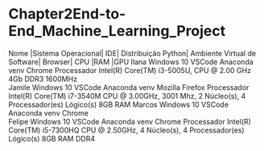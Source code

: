 # Chapter2End-to-End_Machine_Learning_Project
Nome	|Sistema Operacional|	IDE|	Distribuição Python|	Ambiente Virtual de Software|	Browser|	CPU	|RAM	|GPU
Ilana	Windows 10	VSCode	Anaconda	venv	Chrome	Processador Intel(R) Core(TM) i3-5005U, CPU @ 2.00 GHz	4Gb DDR3 1600MHz	
Jamile	Windows 10	VSCode	Anaconda	venv	Mozilla Firefox	Processador Intel(R) Core(TM) i7-3540M CPU @ 3.00GHz, 3001 Mhz, 2 Núcleo(s), 4 Processador(es) Lógico(s)	8GB RAM	
Marcos	Windows 10	VSCode	Anaconda	venv	Chrome			
Felipe	Windows 10	VSCode	Anaconda	venv	Chrome	Processador Intel(R) Core(TM) i5-7300HQ CPU @ 2.50GHz, 4 Núcleo(s), 4 Processador(es) Lógico(s)	8GB RAM DDR4	
